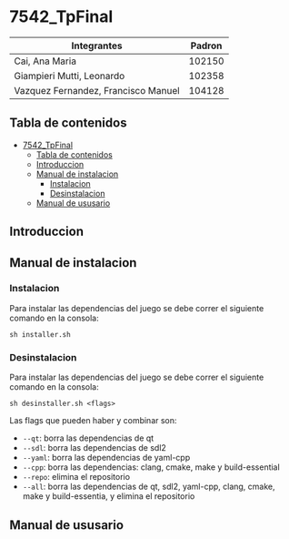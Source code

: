 # 7542_TpFinal

| Integrantes                            | Padron |
| -------------------------------------- | ------ |
| Cai, Ana Maria                         | 102150 |
| Giampieri Mutti, Leonardo              | 102358 |
| Vazquez Fernandez, Francisco Manuel    | 104128 |

## Tabla de contenidos

- [7542_TpFinal](#7542_tpfinal)
  - [Tabla de contenidos](#tabla-de-contenidos)
  - [Introduccion](#introduccion)
  - [Manual de instalacion](#manual-de-instalacion)
    - [Instalacion](#instalacion)
    - [Desinstalacion](#desinstalacion)
  - [Manual de ususario](#manual-de-ususario)

## Introduccion


## Manual de instalacion

### Instalacion

Para instalar las dependencias del juego se debe correr el siguiente comando en la consola:

```console
sh installer.sh
```

### Desinstalacion

Para instalar las dependencias del juego se debe correr el siguiente comando en la consola:

```console
sh desinstaller.sh <flags>
```

Las flags que pueden haber y combinar son:

- `--qt`:  borra las dependencias de qt
- `--sdl`:  borra las dependencias de sdl2
- `--yaml`:  borra las dependencias de yaml-cpp
- `--cpp`:  borra las dependencias: clang, cmake, make y build-essential
- `--repo`:  elimina el repositorio
- `--all`:  borra las dependencias de qt, sdl2, yaml-cpp, clang, cmake, make y build-essentia, y elimina el repositorio

## Manual de ususario